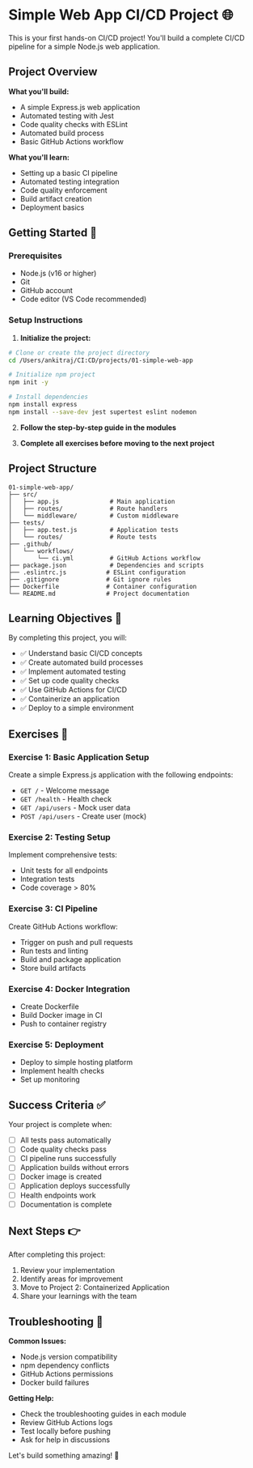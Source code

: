 # Simple Web App CI/CD Project 🌐

This is your first hands-on CI/CD project! You'll build a complete CI/CD pipeline for a simple Node.js web application.

## Project Overview

**What you'll build:**
- A simple Express.js web application
- Automated testing with Jest
- Code quality checks with ESLint
- Automated build process
- Basic GitHub Actions workflow

**What you'll learn:**
- Setting up a basic CI pipeline
- Automated testing integration
- Code quality enforcement
- Build artifact creation
- Deployment basics

## Getting Started 🚀

### Prerequisites
- Node.js (v16 or higher)
- Git
- GitHub account
- Code editor (VS Code recommended)

### Setup Instructions

1. **Initialize the project:**
```bash
# Clone or create the project directory
cd /Users/ankitraj/CI:CD/projects/01-simple-web-app

# Initialize npm project
npm init -y

# Install dependencies
npm install express
npm install --save-dev jest supertest eslint nodemon
```

2. **Follow the step-by-step guide in the modules**

3. **Complete all exercises before moving to the next project**

## Project Structure
```
01-simple-web-app/
├── src/
│   ├── app.js              # Main application
│   ├── routes/             # Route handlers
│   └── middleware/         # Custom middleware
├── tests/
│   ├── app.test.js         # Application tests
│   └── routes/             # Route tests
├── .github/
│   └── workflows/
│       └── ci.yml          # GitHub Actions workflow
├── package.json            # Dependencies and scripts
├── .eslintrc.js           # ESLint configuration
├── .gitignore             # Git ignore rules
├── Dockerfile             # Container configuration
└── README.md              # Project documentation
```

## Learning Objectives 🎯

By completing this project, you will:
- ✅ Understand basic CI/CD concepts
- ✅ Create automated build processes
- ✅ Implement automated testing
- ✅ Set up code quality checks
- ✅ Use GitHub Actions for CI/CD
- ✅ Containerize an application
- ✅ Deploy to a simple environment

## Exercises 📝

### Exercise 1: Basic Application Setup
Create a simple Express.js application with the following endpoints:
- `GET /` - Welcome message
- `GET /health` - Health check
- `GET /api/users` - Mock user data
- `POST /api/users` - Create user (mock)

### Exercise 2: Testing Setup
Implement comprehensive tests:
- Unit tests for all endpoints
- Integration tests
- Code coverage > 80%

### Exercise 3: CI Pipeline
Create GitHub Actions workflow:
- Trigger on push and pull requests
- Run tests and linting
- Build and package application
- Store build artifacts

### Exercise 4: Docker Integration
- Create Dockerfile
- Build Docker image in CI
- Push to container registry

### Exercise 5: Deployment
- Deploy to simple hosting platform
- Implement health checks
- Set up monitoring

## Success Criteria ✅

Your project is complete when:
- [ ] All tests pass automatically
- [ ] Code quality checks pass
- [ ] CI pipeline runs successfully
- [ ] Application builds without errors
- [ ] Docker image is created
- [ ] Application deploys successfully
- [ ] Health endpoints work
- [ ] Documentation is complete

## Next Steps 👉

After completing this project:
1. Review your implementation
2. Identify areas for improvement
3. Move to Project 2: Containerized Application
4. Share your learnings with the team

## Troubleshooting 🔧

**Common Issues:**
- Node.js version compatibility
- npm dependency conflicts
- GitHub Actions permissions
- Docker build failures

**Getting Help:**
- Check the troubleshooting guides in each module
- Review GitHub Actions logs
- Test locally before pushing
- Ask for help in discussions

Let's build something amazing! 🚀
